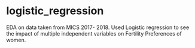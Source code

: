 # logistic_regression
EDA on data taken from MICS 2017- 2018. Used Logistic regression to see the impact of multiple independent variables on Fertility Preferences of women.

